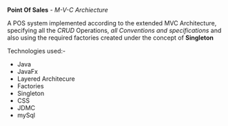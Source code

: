 **Point Of Sales** - *M-V-C Archiecture*

A POS system implemented according to the extended MVC Architecture, specifying all the *CRUD* Operations, *all Conventions and specifications* and also using the required factories created under the concept of **Singleton**

Technologies used:-
* Java
* JavaFx
* Layered Architecure
* Factories
* Singleton
* CSS
* JDMC
* mySql
